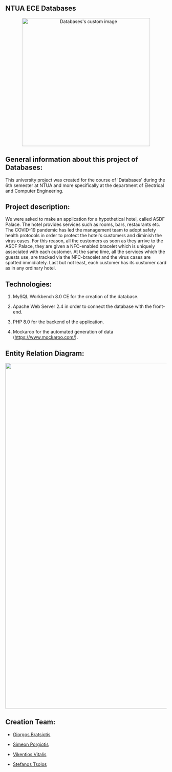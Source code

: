 ## NTUA ECE Databases

<p align="center">
  <img src="https://user-images.githubusercontent.com/62433719/180450844-6d606898-0aff-408f-ba18-b92657d5ed77.png" alt="Databases's custom image" width="400" />
</p>

## General information about this project of Databases:
This university project was created for the course of 'Databases' during the 6th semester at ΝΤUA and more specifically at the department of Electrical and Computer Engineering. 

## Project description:
We were asked to make an application for a hypothetical hotel, called ASDF Palace. Τhe hotel provides services such as rooms, bars, restaurants etc. The COVID-19 pandemic has led the management team to adopt safety health protocols in order to protect the hotel's customers and diminish the virus cases. For this reason, all the customers as soon as they arrive to the ASDF Palace, they are given a NFC-enabled bracelet which is uniquely associated with each customer. At the same time, all the services which the guests use, are tracked via the NFC-bracelet and the virus cases are spotted immidiately. Last but not least, each customer has its customer card as in any ordinary hotel.

## Technologies:
1. MySQL Workbench 8.0 CE for the creation of the database.

2. Apache Web Server 2.4 in order to connect the database with the front-end.

3. PHP 8.0 for the backend of the application.

4. Mockaroo for the automated generation of data (https://www.mockaroo.com/).


## Entity Relation Diagram: 
<p align="center">
  <img src="https://user-images.githubusercontent.com/62433719/180456176-8794b127-80b6-4925-9253-e898153db8bd.png" width="1080" />
</p>

## Creation Team:

- [Giorgos Bratsiotis](https://github.com/ICantChooseAName)

- [Simeon Porgiotis](https://github.com/el18053)

- [Vikentios Vitalis](https://github.com/VikentiosVitalis)

- [Stefanos Tsolos](https://github.com/stefanostsolos)


